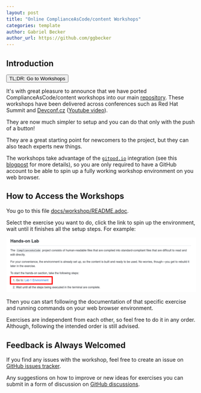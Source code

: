 ```yaml
---
layout: post
title: "Online ComplianceAsCode/content Workshops"
categories: template
author: Gabriel Becker
author_url: https://github.com/ggbecker
---
```


## Introduction

<form action="https://github.com/ComplianceAsCode/content/blob/master/docs/workshop/README.adoc" method="get" target="_blank"><button type="submit">TL;DR: Go to Workshops</button></form>

It's with great pleasure to announce that we have ported ComplianceAsCode/content workshops into our main [repository](https://github.com/ComplianceAsCode/content). These workshops have been delivered
across conferences such as Red Hat Summit and [Devconf.cz](https://devconfcz2021.sched.com/event/gmSq/creating-content-for-automated-security-compliance) ([Youtube video](https://www.youtube.com/watch?v=1bE-X2YBrNk)).

They are now much simpler to setup and you can do that only with the push of a button!

They are a great starting point for newcomers to the project, but they can also teach experts new things.

The workshops take advantage of the [`gitpod.io`](https://www.gitpod.io/) integration (see this [blogpost](https://complianceascode.github.io/template/2022/06/30/gitpod-integration.html) for more details),
so you are only required to have a GitHub account to be able to spin up a fully working workshop environment on you web browser.

## How to Access the Workshops

You go to this file [docs/workshop/README.adoc](https://github.com/ComplianceAsCode/content/blob/master/docs/workshop/README.adoc).

Select the exercise you want to do, click the link to spin up the environment, wait until it finishes all the setup steps. For example:

![Workshop Environment for Exercise Number 1](/assets/img/workshop_env_link.png)

Then you can start following the documentation of that specific exercise and running commands on your web browser environment.

Exercises are independent from each other, so feel free to do it in any order.
Although, following the intended order is still advised.

## Feedback is Always Welcomed

If you find any issues with the workshop, feel free to create an issue on [GitHub issues tracker](https://github.com/ComplianceAsCode/content/issues).

Any suggestions on how to improve or new ideas for exercises you can submit in a form of discussion on [GitHub discussions](https://github.com/ComplianceAsCode/content/discussions).
